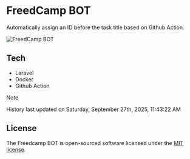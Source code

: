 # FreedCamp BOT

Automatically assign an ID before the task title based on Github Action.

![FreedCamp BOT](https://repository-images.githubusercontent.com/737932867/7d34798b-2680-471c-b089-a78a718d3d6a)

## Tech

- Laravel
- Docker
- Github Action

> [!NOTE]  
> History last updated on Saturday, September 27th, 2025, 11:43:22 AM

## License

The Freedcamp BOT is open-sourced software licensed under the [MIT license](https://opensource.org/licenses/MIT).
